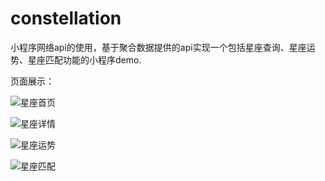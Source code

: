 # constellation
小程序网络api的使用，基于聚合数据提供的api实现一个包括星座查询、星座运势、星座匹配功能的小程序demo.

页面展示：

![星座首页](https://cdn.jsdelivr.net/gh/icodemy/picture/img/202204162117649.jpg)

![星座详情](https://cdn.jsdelivr.net/gh/icodemy/picture/img/202204162117653.jpg)

![星座运势](https://cdn.jsdelivr.net/gh/icodemy/picture/img/202204162117654.jpg)

![星座匹配](https://cdn.jsdelivr.net/gh/icodemy/picture/img/202204162117651.jpg)